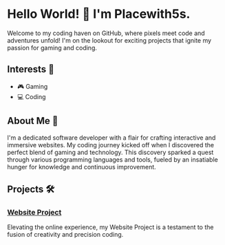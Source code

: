 # Hello World! 👋 I'm Placewith5s.

Welcome to my coding haven on GitHub, where pixels meet code and adventures unfold! I'm on the lookout for exciting projects that ignite my passion for gaming and coding.

## Interests 🚀

- 🎮 Gaming
- 💻 Coding

## About Me 🌟

I'm a dedicated software developer with a flair for crafting interactive and immersive websites. My coding journey kicked off when I discovered the perfect blend of gaming and technology. This discovery sparked a quest through various programming languages and tools, fueled by an insatiable hunger for knowledge and continuous improvement.

## Projects 🛠️

### [Website Project](https://github.com/Placewith5s/Website)

Elevating the online experience, my Website Project is a testament to the fusion of creativity and precision coding.
